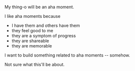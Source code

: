 My thing-o will be an aha moment.

I like aha moments because 
- I have them and others have them
- they feel good to me
- they are a symptom of progress
- they are shareable
- they are memorable

I want to build something related to aha moments -- somehow.

Not sure what this'll be about.
